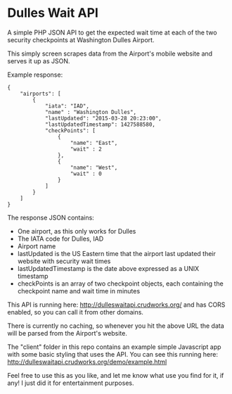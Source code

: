 # Dulles Wait API
A simple PHP JSON API to get the expected wait time at each of the two security checkpoints at Washington Dulles Airport.

This simply screen scrapes data from the Airport's mobile website and serves it up as JSON.

Example response:

```
{ 
    "airports": [ 
        { 
            "iata": "IAD", 
            "name" : "Washington Dulles", 
            "lastUpdated": "2015-03-28 20:23:00", 
            "lastUpdatedTimestamp": 1427588580, 
            "checkPoints": [ 
                { 
                    "name": "East", 
                    "wait" : 2 
                }, 
                { 
                    "name": "West", 
                    "wait" : 0 
                } 
            ] 
        } 
    ] 
}
```

The response JSON contains:

* One airport, as this only works for Dulles
* The IATA code for Dulles, IAD
* Airport name
* lastUpdated is the US Eastern time that the airport last updated their website with security wait times
* lastUpdatedTimestamp is the date above expressed as a UNIX timestamp
* checkPoints is an array of two checkpoint objects, each containing the checkpoint name and wait time in minutes

This API is running here: http://dulleswaitapi.crudworks.org/ and has CORS enabled, so you can call it from other domains.

There is currently no caching, so whenever you hit the above URL the data will be parsed from the Airport's website.

The "client" folder in this repo contains an example simple Javascript app with some basic styling that uses the API.  You can see this running here: http://dulleswaitapi.crudworks.org/demo/example.html

Feel free to use this as you like, and let me know what use you find for it, if any!  I just did it for entertainment purposes.
